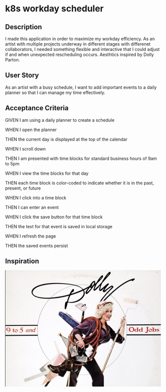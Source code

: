 # k8s workday scheduler
## Description
I made this application in order to maximize my workday efficiency. As an artist with multiple projects underway in different stages with differenet collaborators, I needed something flexible and interactive that I could adjust if and when unexpected rescheduling occurs. Aesthtics inspired by Dolly Parton.
## User Story
As an artist with a busy schedule, I want to add important events to a daily planner so that I can manage my time effectively.
## Acceptance Criteria
GIVEN I am using a daily planner to create a schedule

WHEN I open the planner

THEN the current day is displayed at the top of the calendar

WHEN I scroll down

THEN I am presented with time blocks for standard business hours of 9am to 5pm

WHEN I view the time blocks for that day

THEN each time block is color-coded to indicate whether it is in the past, present, or future

WHEN I click into a time block

THEN I can enter an event

WHEN I click the save button for that time block

THEN the text for that event is saved in local storage

WHEN I refresh the page

THEN the saved events persist

## Inspiration
![Dolly inspired aesthetic](./Assets/images/Dolly_oddJobs.png)